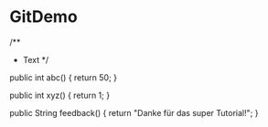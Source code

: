 # GitDemo

/**
* Text 
*/

public int abc() {
    return 50;
}

public int xyz() {
    return 1;
}

public String feedback() {
    return "Danke für das super Tutorial!";
}